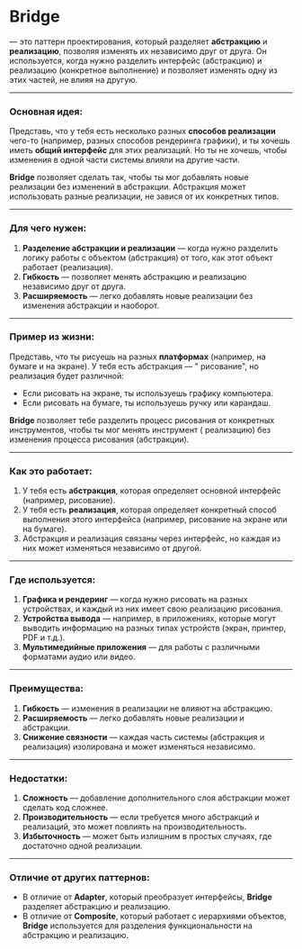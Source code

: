 # Bridge

— это паттерн проектирования, который разделяет **абстракцию** и **реализацию**, позволяя изменять их независимо друг от
друга. Он используется, когда нужно разделить интерфейс (абстракцию) и реализацию (конкретное выполнение) и позволяет
изменять одну из этих частей, не влияя на другую.

---

### Основная идея:

Представь, что у тебя есть несколько разных **способов реализации** чего-то (например, разных способов рендеринга
графики), и ты хочешь иметь **общий интерфейс** для этих реализаций. Но ты не хочешь, чтобы изменения в одной части
системы влияли на другие части.

**Bridge** позволяет сделать так, чтобы ты мог добавлять новые реализации без изменений в абстракции. Абстракция может
использовать разные реализации, не завися от их конкретных типов.

---

### Для чего нужен:

1. **Разделение абстракции и реализации** — когда нужно разделить логику работы с объектом (абстракция) от того, как
   этот объект работает (реализация).
2. **Гибкость** — позволяет менять абстракцию и реализацию независимо друг от друга.
3. **Расширяемость** — легко добавлять новые реализации без изменения абстракции и наоборот.

---

### Пример из жизни:

Представь, что ты рисуешь на разных **платформах** (например, на бумаге и на экране). У тебя есть абстракция — "
рисование", но реализация будет различной:

- Если рисовать на экране, ты используешь графику компьютера.
- Если рисовать на бумаге, ты используешь ручку или карандаш.

**Bridge** позволяет тебе разделить процесс рисования от конкретных инструментов, чтобы ты мог менять инструмент (
реализацию) без изменения процесса рисования (абстракции).

---

### Как это работает:

1. У тебя есть **абстракция**, которая определяет основной интерфейс (например, рисование).
2. У тебя есть **реализация**, которая определяет конкретный способ выполнения этого интерфейса (например, рисование на
   экране или на бумаге).
3. Абстракция и реализация связаны через интерфейс, но каждая из них может изменяться независимо от другой.

---

### Где используется:

1. **Графика и рендеринг** — когда нужно рисовать на разных устройствах, и каждый из них имеет свою реализацию
   рисования.
2. **Устройства вывода** — например, в приложениях, которые могут выводить информацию на разных типах устройств (экран,
   принтер, PDF и т.д.).
3. **Мультимедийные приложения** — для работы с различными форматами аудио или видео.

---

### Преимущества:

1. **Гибкость** — изменения в реализации не влияют на абстракцию.
2. **Расширяемость** — легко добавлять новые реализации и абстракции.
3. **Снижение связности** — каждая часть системы (абстракция и реализация) изолирована и может изменяться независимо.

---

### Недостатки:

1. **Сложность** — добавление дополнительного слоя абстракции может сделать код сложнее.
2. **Производительность** — если требуется много абстракций и реализаций, это может повлиять на производительность.
3. **Избыточность** — может быть излишним в простых случаях, где достаточно одной реализации.

---

### Отличие от других паттернов:

- В отличие от **Adapter**, который преобразует интерфейсы, **Bridge** разделяет абстракцию и реализацию.
- В отличие от **Composite**, который работает с иерархиями объектов, **Bridge** используется для разделения
  функциональности на абстракцию и реализацию.